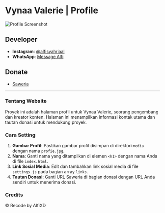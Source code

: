 # Vynaa Valerie | Profile

![Profile Screenshot](https://pomf2.lain.la/f/xhrlplf1.jpg)

## Developer

- **Instagram**: [@alfisyahriaal](https://instagram.com/alfisyahriaal)
- **WhatsApp**: [Message Alfi](https://wa.me/62895615063060)

## Donate

- [Saweria](https://saweria.co/alfiisyl)

---

### Tentang Website

Proyek ini adalah halaman profil untuk Vynaa Valerie, seorang pengembang dan kreator konten. Halaman ini menampilkan informasi kontak utama dan tautan donasi untuk mendukung proyek.

### Cara Setting

1. **Gambar Profil**: Pastikan gambar profil disimpan di direktori `media` dengan nama `profie.jpg`.
2. **Nama**: Ganti nama yang ditampilkan di elemen `<h1>` dengan nama Anda di file `index.html`.
3. **Link Sosial Media**: Edit dan tambahkan link sosial media di file `settings.js` pada bagian array `links`.
4. **Tautan Donasi**: Ganti URL Saweria di bagian donasi dengan URL Anda sendiri untuk menerima donasi.

### Credits

© Recode by AlfiXD
